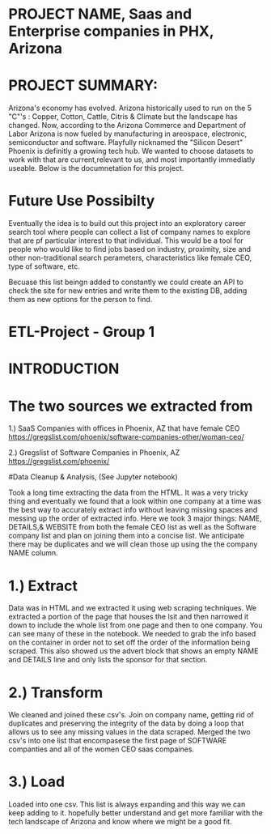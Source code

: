 # PROJECT NAME, Saas and Enterprise companies in PHX, Arizona

# PROJECT SUMMARY:

Arizona's economy has evolved. 
Arizona historically used to run on the 5 "C"'s : Copper, Cotton, Cattle, Citris & Climate but the landscape has changed. 
Now, according to the Arizona Commerce and Department of Labor Arizona is now fueled by manufacturing in areospace, electronic, semiconductor and software. Playfully nicknamed the "Silicon Desert" Phoenix is definitly a growing tech hub. 
We wanted to choose datasets to work with that are current,relevant to us, and most importantly immediatly useable. 
Below is the documnetation for this project.

# Future Use Possibilty 
Eventually the idea is to build out this project into an exploratory career search tool where people can collect a list of company names to explore that are pf particular interest to that individual. This would be a tool for people who would like to find jobs based on industry, proximity, size and other non-traditional search perameters, characteristics like female CEO, type of software, etc.

Becuase this list beingn added to constantly we could create an API to check the site for new entries and write them to the existing DB, adding them as new options for the person to find. 



# ETL-Project - Group 1

# INTRODUCTION
# The two sources we extracted from


1.) SaaS Companies with offices in Phoenix, AZ that have female CEO 
https://gregslist.com/phoenix/software-companies-other/woman-ceo/



2.)  Gregslist of Software Companies in Phoenix, AZ  
https://gregslist.com/phoenix/


#Data Cleanup & Analysis, (See Jupyter notebook)

Took a long time extracting the data from the HTML. 
It was a very tricky thing and eventually we found that a look within one company at a time was the best way to accurately extract info without leaving missing spaces and messing up the order of extracted info. 
Here we took 3 major things: NAME, DETAILS,& WEBSITE from both the female CEO list as well as the Software company list and plan on joining them into a concise list. 
We anticipate there may be duplicates and we will clean those up using the the company NAME column. 

# 1.) Extract
Data was in HTML and we extracted it using web scraping techniques.
We extracted a portion of the page that houses the lsit and then narrowed it down to include the whole list from one page and then to one company.
You can see many of these in the notebook. We needed to grab the info based on the container in order not to set off the order of the information being scraped. This also showed us the advert block that shows an empty NAME and DETAILS line and only lists the sponsor for that section. 

# 2.) Transform
We cleaned and joined these csv's.
Join on company name, getting rid of duplicates and preserving the integrity of the data by doing a 
loop that allows us to see any missing values in the data scraped. Merged the two csv's into one list that encompasese the first page of SOFTWARE companties and all of the women CEO saas compaines. 

# 3.) Load
Loaded into one csv. This list is always expanding and this way we can keep adding to it.
 hopefully better understand and get more familiar with the tech landscape of Arizona and know where we might be a good fit. 
